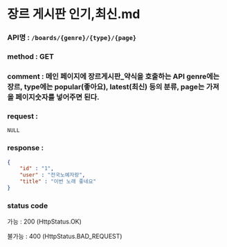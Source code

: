 # 장르 게시판 인기,최신.md
### API명 : `/boards/{genre}/{type}/{page}`

### method : GET

### comment : 메인 페이지에 장르게시판_약식을 호출하는 API genre에는 장르, type에는 popular(좋아요), latest(최신) 등의 분류, page는 가져올 페이지숫자를 넣어주면 된다.

### request :
    NULL

### response :
~~~json
{
    "id" : "1",
    "user" : "전국노예자랑",
    "title" : "이번 노래 좋네요"
}
~~~
### status code
가능 : 200 (HttpStatus.OK)

불가능 : 400 (HttpStatus.BAD_REQUEST)